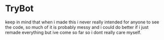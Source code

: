 # TryBot
keep in mind that when i made this i never really intended for anyone to see the code, so much of it is probably messy and i could do better if i just remade everything but ive come so far so i dont really care myself.
